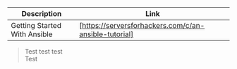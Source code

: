 | Description  | Link |
| ----- | ----- |
| Getting Started With Ansible | [https://serversforhackers.com/c/an-ansible-tutorial] |

>Test test test<br>
>Test
